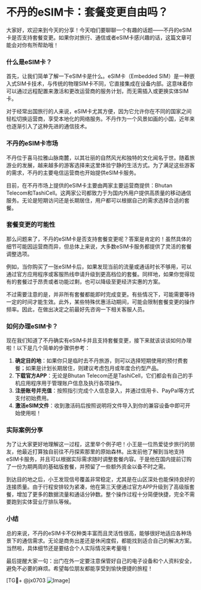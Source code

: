 # 不丹的eSIM卡：套餐变更自由吗？

大家好，欢迎来到今天的分享！今天咱们要聊聊一个有趣的话题——不丹的eSIM卡是否支持套餐变更。如果你对旅行、通信或者eSIM卡感兴趣的话，这篇文章可能会对你有所帮助哦！

### 什么是eSIM卡？

首先，让我们简单了解一下eSIM卡是什么。eSIM卡（Embedded SIM）是一种嵌入式SIM卡技术，与传统的物理SIM卡不同，它直接集成在设备内部。这意味着你可以通过远程配置来激活和更改运营商的服务计划，而无需插入或更换实体SIM卡。

对于经常出国旅行的人来说，eSIM卡尤其方便，因为它允许你在不同的国家之间轻松切换运营商，享受本地化的网络服务。不丹作为一个风景如画的小国，近年来也逐渐引入了这种先进的通信技术。

### 不丹的eSIM卡市场

不丹位于喜马拉雅山脉南麓，以其壮丽的自然风光和独特的文化闻名于世。随着旅游业的发展，越来越多的游客选择来这里体验宁静的生活方式。为了满足这些游客的需求，不丹的主要电信运营商也开始提供eSIM卡服务。

目前，在不丹市场上提供的eSIM卡主要由两家主要运营商提供：Bhutan Telecom和TashiCell。这两家公司都致力于为国内外用户提供高质量的移动通信服务。无论是短期访问还是长期居住，用户都可以根据自己的需求选择合适的套餐。

### 套餐变更的可能性

那么问题来了，不丹的eSIM卡是否支持套餐变更呢？答案是肯定的！虽然具体的细节可能因运营商而异，但总体上来说，大多数eSIM卡服务都提供了灵活的套餐调整选项。

例如，当你购买了一张eSIM卡后，如果发现当前的流量或通话时长不够用，可以通过官方应用程序或客服热线申请升级到更高档位的套餐。同样地，如果你觉得现有的套餐过于昂贵或者功能过剩，也可以降级至更经济实惠的方案。

不过需要注意的是，并非所有套餐都能即时完成变更。有些情况下，可能需要等待一定的时间才能生效。此外，某些特殊优惠活动期间，可能会限制套餐变更的操作频率。因此，在做出决定之前最好先咨询一下相关客服人员。

### 如何办理eSIM卡？

现在我们知道了不丹确实有eSIM卡并且支持套餐变更，接下来就该谈谈如何办理啦！以下是几个简单的步骤供参考：

1. **确定目的地**：如果你只是临时去不丹旅游，则可以选择短期使用的预付费套餐；如果是计划长期居住，则建议考虑包月或年度合约型产品。
2. **下载官方APP**：无论是Bhutan Telecom还是TashiCell，它们都会有自己的手机应用程序用于管理账户信息及执行各项操作。
3. **注册账号并充值**：按照指引完成个人信息录入，并通过信用卡、PayPal等方式支付初始费用。
4. **激活eSIM文件**：收到激活码后按照说明将文件导入到你的兼容设备中即可开始使用啦！

### 实际案例分享

为了让大家更好地理解这一过程，这里举个例子吧！小王是一位热爱徒步旅行的朋友，他最近打算独自前往不丹探索那里的原始森林。出发前他了解到当地支持eSIM卡服务，并且可以根据实际需求随时调整套餐内容。于是他在国内提前订购了一份为期两周的基础版套餐，并预留了一些额外资金以备不时之需。

到达目的地之后，小王发现信号覆盖非常稳定，尤其是在山区深处也能保持良好的连接质量。由于行程安排较为紧凑，他在第三天便通过官方APP升级到了高级版套餐，增加了更多的数据流量和通话分钟数。整个操作过程十分简便快捷，完全不需要跑到实体营业厅排队等候。

### 小结

总的来说，不丹的eSIM卡不仅种类丰富而且灵活性很高，能够很好地适应各种场景下的通信需求。无论是商务出差还是休闲度假，都能找到适合自己的解决方案。当然啦，具体细节还是要结合个人实际情况来考量哦！

最后提醒大家一句：出门在外一定要注意保管好自己的电子设备和个人资料安全，避免不必要的麻烦。希望每位朋友都能享受到愉快便捷的旅程！

[TG💪+ @jx0703 ![Image](https://github.com/user-attachments/assets/dbca1d08-cadb-493c-b0ec-ad6f7a83f270)]